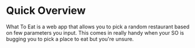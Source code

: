 # Quick Overview

What To Eat is a web app that allows you to pick a random restaurant based on few parameters you input. This comes in really handy when your SO is bugging you to pick a place to eat but you're unsure.
